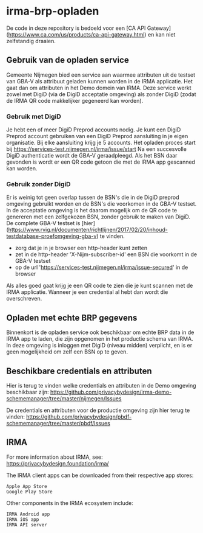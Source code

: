 # irma-brp-opladen
De code in deze repository is bedoeld voor een [CA API Gateway] (https://www.ca.com/us/products/ca-api-gateway.html) en kan niet zelfstandig draaien.

## Gebruik van de opladen service
Gemeente Nijmegen bied een service aan waarmee attributen uit de testset van GBA-V als attribuut geladen kunnen worden in de IRMA applicatie.
Het gaat dan om attributen in het Demo domein van IRMA.
Deze service werkt zowel met DigiD (via de DigiD acceptatie omgeving) als zonder DigiD (zodat de IRMA QR code makkelijker gegeneerd kan worden).

### Gebruik met DigiD
Je hebt een of meer DigiD Preprod accounts nodig. Je kunt een DigiD Preprod account gebruiken van een DigiD Preprod aansluiting in je eigen organisatie. Bij elke aansluiting krijg je 5 accounts.
Het opladen proces start bij https://services-test.nijmegen.nl/irma/issue/start
Na een succesvolle DigiD authenticatie wordt de GBA-V geraadpleegd. Als het BSN daar gevonden is wordt er een QR code getoon die met de IRMA app gescanned kan worden.

### Gebruik zonder DigiD
Er is weinig tot geen overlap tussen de BSN's die in de DigiD preprod omgeving gebruikt worden en de BSN's die voorkomen in de GBA-V testset.
In de acceptatie omgeving is het daarom mogelijk om de QR code te genereren met een zelfgekozen BSN, zonder gebruik te maken van DigiD.
De complete GBA-V testset is [hier] (https://www.rvig.nl/documenten/richtlijnen/2017/02/20/inhoud-testdatabase-proefomgeving-gba-v) te vinden.
- zorg dat je in je browser een http-header kunt zetten
- zet in de http-header 'X-Nijm-subscriber-id' een BSN die voorkomt in de GBA-V testset
- op de url 'https://services-test.nijmegen.nl/irma/issue-secured' in de browser

Als alles goed gaat krijg je een QR code te zien die je kunt scannen met de IRMA applicatie.
Wanneer je een credential al hebt dan wordt die overschreven.


## Opladen met echte BRP gegevens
Binnenkort is de opladen service ook beschikbaar om echte BRP data in de IRMA app te laden, die zijn opgenomen in het productie schema van IRMA.
In deze omgeving is inloggen met DigiD (niveau midden) verplicht, en is er geen mogelijkheid om zelf een BSN op te geven.

## Beschikbare credentials en attributen
Hier is terug te vinden welke credentials en attributen in de Demo omgeving beschikbaar zijn: https://github.com/privacybydesign/irma-demo-schememanager/tree/master/nijmegen/Issues

De credentials en attributen voor de productie omgeving zijn hier terug te vinden:
https://github.com/privacybydesign/pbdf-schememanager/tree/master/pbdf/Issues

## IRMA
For more information about IRMA, see: https://privacybydesign.foundation/irma/

The IRMA client apps can be downloaded from their respective app stores:

    Apple App Store
    Google Play Store

Other components in the IRMA ecosystem include:

    IRMA Android app
    IRMA iOS app
    IRMA API server

